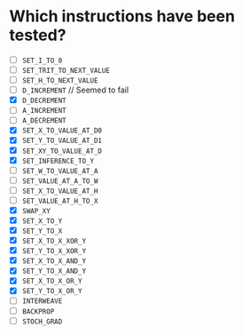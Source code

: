 # Which instructions have been tested?

- [ ] `SET_I_TO_0`
- [ ] `SET_TRIT_TO_NEXT_VALUE`
- [ ] `SET_H_TO_NEXT_VALUE`
- [ ] `D_INCREMENT` // Seemed to fail
- [x] `D_DECREMENT`
- [ ] `A_INCREMENT`
- [ ] `A_DECREMENT`
- [x] `SET_X_TO_VALUE_AT_D0`
- [x] `SET_Y_TO_VALUE_AT_D1`
- [x] `SET_XY_TO_VALUE_AT_D`
- [x] `SET_INFERENCE_TO_Y`
- [ ] `SET_W_TO_VALUE_AT_A`
- [ ] `SET_VALUE_AT_A_TO_W`
- [ ] `SET_X_TO_VALUE_AT_H`
- [ ] `SET_VALUE_AT_H_TO_X`
- [x] `SWAP_XY`
- [x] `SET_X_TO_Y`
- [x] `SET_Y_TO_X`
- [x] `SET_X_TO_X_XOR_Y`
- [x] `SET_Y_TO_X_XOR_Y`
- [x] `SET_X_TO_X_AND_Y`
- [x] `SET_Y_TO_X_AND_Y`
- [x] `SET_X_TO_X_OR_Y`
- [x] `SET_Y_TO_X_OR_Y`
- [ ] `INTERWEAVE`
- [ ] `BACKPROP`
- [ ] `STOCH_GRAD`
